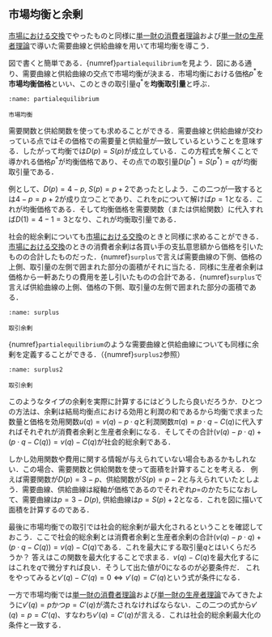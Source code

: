 


## 市場均衡と余剰

[市場における交換](ch1.2.md)でやったものと同様に[単一財の消費者理論](ch1.3.md)および[単一財の生産者理論](ch1.4.md)で導いた需要曲線と供給曲線を用いて市場均衡を導こう．

図で書くと簡単である．{numref}`partialequilibrium`を見よう．図にある通り、需要曲線と供給曲線の交点で市場均衡が決まる．市場均衡における価格$p^*$を**市場均衡価格**といい、このときの取引量$q^*$を**均衡取引量**と呼ぶ．
```{figure} ./ch1_img/partialequilibrium_ch1.svg
:name: partialequilibrium

市場均衡
```


需要関数と供給関数を使っても求めることができる．需要曲線と供給曲線が交わっている点ではその価格での需要量と供給量が一致しているということを意味する．したがって均衡では$D(p)=S(p)$が成立している．この方程式を解くことで導かれる価格$p^*$が均衡価格であり、その点での取引量$D(p^*)=S(p^*)=q$が均衡取引量である．

例として、$D(p)=4-p$, $S(p)=p+2$であったとしよう．この二つが一致するとは$4-p=p+2$が成り立つことであり、これを$p$について解けば$p=1$となる．これが均衡価格である．そして均衡価格を需要関数（または供給関数）に代入すれば$D(1)=4-1=3$となり、これが均衡取引量である．

社会的総余剰についても[市場における交換](ch1.2.md)のときと同様に求めることができる．[市場における交換](ch1.2.md)のときの消費者余剰は各買い手の支払意思額から価格を引いたものの合計したものだった．{numref}`surplus`で言えば需要曲線の下側、価格の上側、取引量の左側で囲まれた部分の面積がそれに当たる．同様に生産者余剰は価格から一軒あたりの費用を差し引いたものの合計である．{numref}`surplus`で言えば供給曲線の上側、価格の下側、取引量の左側で囲まれた部分の面積である．

```{figure} ./ch1_img/surplus_ch1.svg
:name: surplus

取引余剰
```
{numref}`partialequilibrium`のような需要曲線と供給曲線についても同様に余剰を定義することができる．（{numref}`surplus2`参照）

```{figure} ./ch1_img/surplus2_ch1.svg
:name: surplus2

取引余剰
```

このようなタイプの余剰を実際に計算するにはどうしたら良いだろうか．ひとつの方法は、余剰は結局均衡点における効用と利潤の和であるから均衡で求まった数量と価格を効用関数$u(q)=v(q)-p\cdot q$と利潤関数$\pi(q)=p\cdot q-C(q)$に代入すればそれぞれが消費者余剰と生産者余剰になる．そしてその合計$(v(q)-p\cdot q)+(p\cdot q-C(q))=v(q)-C(q)$が社会的総余剰である．

しかし効用関数や費用に関する情報が与えられていない場合もあるかもしれない．この場合、需要関数と供給関数を使って面積を計算することを考える．
例えば需要関数が$D(p)=3-p$、供給関数が$S(p)=p-2$と与えられていたとしよう．需要曲線、供給曲線は縦軸が価格であるのでそれぞれ$p=$のかたちになおして、需要曲線は$p=3-D(p)$, 供給曲線は$p=S(p)+2$となる．これを図に描いて面積を計算するのである．


最後に市場均衡での取引では社会的総余剰が最大化されるということを確認しておこう．ここで社会的総余剰とは消費者余剰と生産者余剰の合計$(v(q)-p\cdot q)+(p\cdot q-C(q))=v(q)-C(q)$である．これを最大にする取引量$q$とはいくらだろうか？
答えはこの関数を最大化することで求まる．$v(q)-C(q)$を最大化するにはこれを$q$で微分すれば良い．そうして出た値が$0$になるのが必要条件だ．
これをやってみると$v'(q)-C'(q)=0\iff v'(q)=C'(q)$という式が条件になる．

一方で市場均衡では[単一財の消費者理論](ch1.3.md)および[単一財の生産者理論](ch1.4.md)でみてきたように$v'(q)=p$かつ$p=C'(q)$が満たされなければならない．この二つの式から$v'(q)=p=C'(q)$、すなわち$v'(q)=C'(q)$が言える．これは社会的総余剰最大化の条件と一致する．
